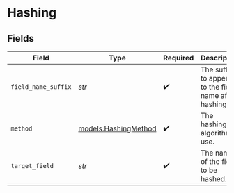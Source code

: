 # Hashing


## Fields

| Field                                                 | Type                                                  | Required                                              | Description                                           |
| ----------------------------------------------------- | ----------------------------------------------------- | ----------------------------------------------------- | ----------------------------------------------------- |
| `field_name_suffix`                                   | *str*                                                 | :heavy_check_mark:                                    | The suffix to append to the field name after hashing. |
| `method`                                              | [models.HashingMethod](../models/hashingmethod.md)    | :heavy_check_mark:                                    | The hashing algorithm to use.                         |
| `target_field`                                        | *str*                                                 | :heavy_check_mark:                                    | The name of the field to be hashed.                   |
